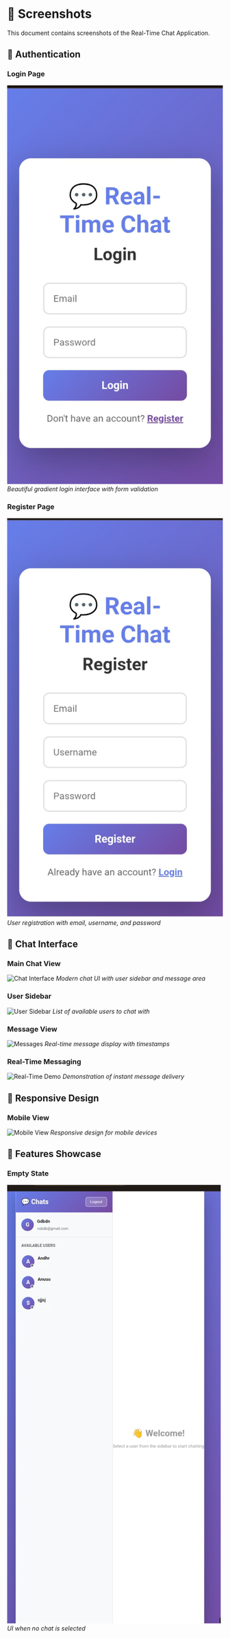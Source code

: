 # 📸 Screenshots

This document contains screenshots of the Real-Time Chat Application.

## 🔐 Authentication

### Login Page
![Login Page](./docs/screenshots/log-in.png)
*Beautiful gradient login interface with form validation*

### Register Page
![Register Page](./docs/screenshots/register.png)
*User registration with email, username, and password*

## 💬 Chat Interface

### Main Chat View
![Chat Interface](./docs/screenshots/chat-main.png)
*Modern chat UI with user sidebar and message area*

### User Sidebar
![User Sidebar](./docs/screenshots/user-sidebar.png)
*List of available users to chat with*

### Message View
![Messages](./docs/screenshots/messages.png)
*Real-time message display with timestamps*

### Real-Time Messaging
![Real-Time Demo](./docs/screenshots/realtime-demo.gif)
*Demonstration of instant message delivery*

## 📱 Responsive Design

### Mobile View
![Mobile View](./docs/screenshots/mobile.png)
*Responsive design for mobile devices*

## 🎨 Features Showcase



### Empty State
![Empty State](./docs/screenshots/empty-state.png)
*UI when no chat is selected*


